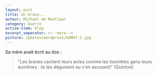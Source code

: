```yaml
---
layout: post
title: Un brave...
auteur: Michael de Montlaur
category: Guerre
active-item: blog
excerpt_separator: <!--more-->
picture: /photos/wordpress/GdM47-2.jpg
---
```

Sa mère avait écrit au dos :
> "Les braves cachent leurs actes comme les honnêtes gens leurs aumônes :  ils les déguisent ou s'en excusent" (Quinton)

